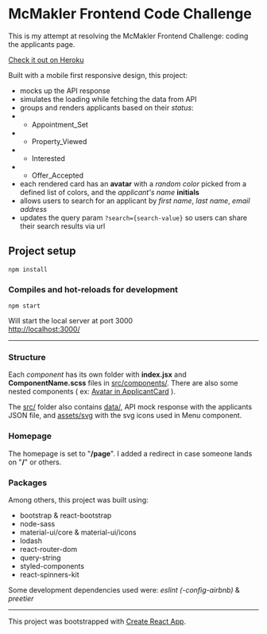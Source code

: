 
# McMakler Frontend Code Challenge 

This is my attempt at resolving the McMakler Frontend Challenge: coding the applicants page.

[Check it out on Heroku](https://react-applicants-page.herokuapp.com/page, "CTRL/CMD + click to open in a new tab")

Built with a mobile first responsive design, this project: 
- mocks up the API response
- simulates the loading while fetching the data from API
- groups and renders applicants based on their *status*:
- - Appointment_Set
- - Property_Viewed
- - Interested
- - Offer_Accepted
- each rendered card has an **avatar** with a *random color* picked from a defined list of colors, and the *applicant's name* **initials**
- allows users to search for an applicant by *first name*, *last name*, *email address*
- updates the query param `?search={search-value}` so users can share their search results via url
## Project setup
```
npm install
```

### Compiles and hot-reloads for development
```
npm start
```
Will start the local server at port 3000 \
[http://localhost:3000/](http://localhost:3000/)

------
### Structure 

Each *component* has its own folder with **index.jsx** and **ComponentName.scss** files in [src/components/](https://github.com/DariusPirvulescu/react-applicants/tree/master/src/components). 
There are also some nested components ( ex: [Avatar in ApplicantCard](https://github.com/DariusPirvulescu/react-applicants/tree/master/src/components/ApplicantCard) ). 

The [src/](https://github.com/DariusPirvulescu/react-applicants/tree/master/src) folder also contains [data/](https://github.com/DariusPirvulescu/react-applicants/tree/master/src/data), API mock response with the applicants JSON file, and [assets/svg](https://github.com/DariusPirvulescu/react-applicants/tree/master/src/assets/svg) with the svg icons used in Menu component.

### Homepage
The homepage is set to "**/page**". I added a redirect in case someone lands on "**/**" or others.

### Packages
Among others, this project was built using:
- bootstrap & react-bootstrap
- node-sass
- material-ui/core & material-ui/icons
- lodash
- react-router-dom
- query-string
- styled-components
- react-spinners-kit

Some development dependencies used were: *eslint (-config-airbnb)* & *preetier*

----

This project was bootstrapped with [Create React App](https://github.com/facebook/create-react-app).
